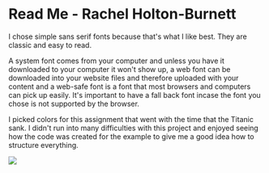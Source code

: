 <h1> Read Me - Rachel Holton-Burnett </h1>

<p> I chose simple sans serif fonts because that's what I like best. They are classic and easy to read. </p>
<p> A system font comes from your computer and unless you have it downloaded to your computer it won't show up, a web font can be downloaded into your
website files and therefore uploaded with your content and a web-safe font is a font that most browsers and computers can pick up easily. It's important
to have a fall back font incase the font you chose is not supported by the browser. </p>
<p>I picked colors for this assignment that went with the time that the Titanic sank. I didn't run into many difficulties with this project and enjoyed
seeing how the code was created for the example to give me a good idea how to structure everything. </p>
  <img src="./images/screenshot.PNG"/> 
